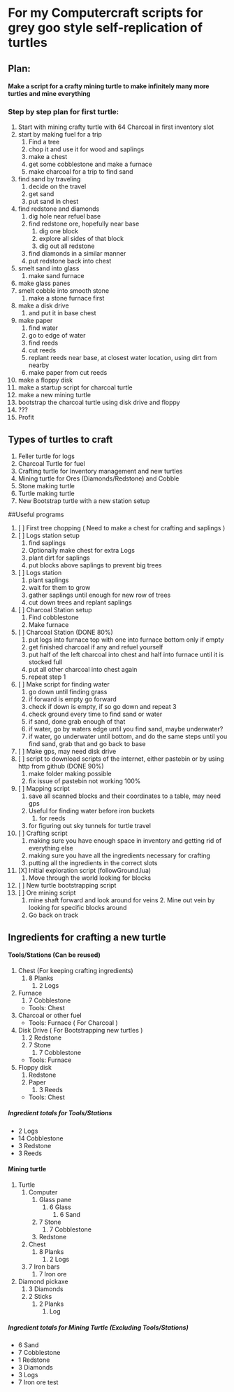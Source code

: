# For my Computercraft scripts for grey goo style self-replication of turtles

## Plan:
#### Make a script for a crafty mining turtle to make infinitely many more turtles and mine everything
### Step by step plan for first turtle:
    
1. Start with mining crafty turtle with 64 Charcoal in first inventory slot
2. start by making fuel for a trip
    1. Find a tree
    2. chop it and use it for wood and saplings
    3. make a chest
    4. get some cobblestone and make a furnace
    5. make charcoal for a trip to find sand
3. find sand by traveling 
    1. decide on the travel 
    2. get sand
    3. put sand in chest
4. find redstone and diamonds
    1. dig hole near refuel base
    2. find redstone ore, hopefully near base
        1. dig one block
        2. explore all sides of that block
        3. dig out all redstone
    3. find diamonds in a similar manner
    4. put redstone back into chest
5. smelt sand into glass
    1. make sand furnace
6. make glass panes
7. smelt cobble into smooth stone
    1. make a stone furnace first
8. make a disk drive
    1. and put it in base chest
9. make paper
    1. find water
    2. go to edge of water
    3. find reeds
    4. cut reeds
    5. replant reeds near base, at closest water location, using dirt from nearby
    6. make paper from cut reeds
10. make a floppy disk
11. make a startup script for charcoal turtle
12. make a new mining turtle
13. bootstrap the charcoal turtle using disk drive and floppy
14. ???
15. Profit

## Types of turtles to craft
1. Feller turtle for logs
2. Charcoal Turtle for fuel
3. Crafting turtle for Inventory management and new turtles
4. Mining turtle for Ores (Diamonds/Redstone) and Cobble
5. Stone making turtle
6. Turtle making turtle
7. New Bootstrap turtle with a new station setup

##Useful programs

1.  [ ] First tree chopping ( Need to make a chest for crafting and saplings )
1.  [ ] Logs station setup
    1. find saplings
    2. Optionally make chest for extra Logs
    3. plant dirt for saplings
    4. put blocks above saplings to prevent big trees
2.  [ ] Logs station 
    1. plant saplings
    2. wait for them to grow
    3. gather saplings until enough for new row of trees
    4. cut down trees and replant saplings
3.  [ ] Charcoal Station setup
    1. Find cobblestone
    2. Make furnace
4.  [ ] Charcoal Station (DONE 80%)
    1. put logs into furnace top with one into furnace bottom only if empty
    2. get finished charcoal if any and refuel yourself
    3. put half of the left charcoal into chest and half into furnace until it is stocked full
    4. put all other charcoal into chest again
    5. repeat step 1
3.  [ ] Make script for finding water
    1. go down until finding grass
    2. if forward is empty go forward
    3. check if down is empty, if so go down and repeat 3
    4. check ground every time to find sand or water
    5. if sand, done grab enough of that
    6. if water, go by waters edge until you find sand, maybe underwater?
    7. if water, go underwater until bottom, and do the same steps until you find sand, grab that and go back to base
4.  [ ] Make gps, may need disk drive
5.  [ ] script to download scripts of the internet, either pastebin or by using http from github (DONE 90%)
    1. make folder making possible
    2. fix issue of pastebin not working 100%
6.  [ ] Mapping script
    1. save all scanned blocks and their coordinates to a table, may need gps
    2. Useful for finding water before iron buckets
        1. for reeds
    3. for figuring out sky tunnels for turtle travel
7.  [ ] Crafting script
    1. making sure you have enough space in inventory and getting rid of everything else
    2. making sure you have all the ingredients necessary for crafting
    3. putting all the ingredients in the correct slots
8.  [X] Initial exploration script (followGround.lua)
    1. Move through the world looking for blocks
9.  [ ] New turtle bootstrapping script
10. [ ] Ore mining script
    1. mine shaft forward and look around for veins
        2. Mine out vein by looking for specific blocks around
    2. Go back on track

## Ingredients for crafting a new turtle
#### Tools/Stations (Can be reused)

1. Chest (For keeping crafting ingredients)
    1. 8 Planks
        1. 2 Logs
2. Furnace
    1. 7 Cobblestone
    * Tools: Chest
3. Charcoal or other fuel
    * Tools: Furnace ( For Charcoal )
4. Disk Drive ( For Bootstrapping new turtles )
    1. 2 Redstone
    2. 7 Stone
        1. 7 Cobblestone
    * Tools: Furnace
5. Floppy disk
    1. Redstone
    2. Paper
        1. 3 Reeds
    * Tools: Chest

##### Ingredient totals for Tools/Stations
* 2 Logs
* 14 Cobblestone
* 3 Redstone
* 3 Reeds

#### Mining turtle
1. Turtle
    1. Computer
        1. Glass pane
            1. 6 Glass
                1. 6 Sand
        2. 7 Stone
            1. 7 Cobblestone
        3. Redstone
    2. Chest
        1. 8 Planks
            1. 2 Logs
    3. 7 Iron bars
        1. 7 Iron ore
2. Diamond pickaxe
    1. 3 Diamonds
    2. 2 Sticks
        1. 2 Planks
            1. Log

##### Ingredient totals for Mining Turtle (Excluding Tools/Stations)
* 6 Sand
* 7 Cobblestone
* 1 Redstone
* 3 Diamonds
* 3 Logs
* 7 Iron ore
test

